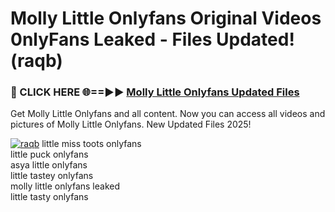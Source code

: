 # Molly Little Onlyfans Original Videos 0nlyFans Leaked - Files Updated! (raqb)

<h3>🔴 CLICK HERE 🌐==►► <a href="https://tinyurl.com/2wckxsce" rel="nofollow">Molly Little Onlyfans Updated Files</a></h3>

Get Molly Little Onlyfans and all content. Now you can access all videos and pictures of Molly Little Onlyfans. New Updated Files 2025!

[![raqb](https://i.imgur.com/AFduVYN.gif)](https://tinyurl.com/2wckxsce)
little miss toots onlyfans<br>
little puck onlyfans<br>
asya little onlyfans<br>
little tastey onlyfans<br>
molly little onlyfans leaked<br>
little tasty onlyfans